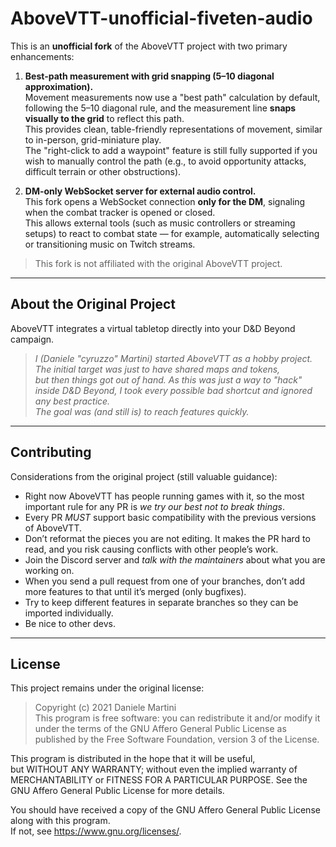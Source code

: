 # AboveVTT-unofficial-fiveten-audio

This is an **unofficial fork** of the AboveVTT project with two primary enhancements:

1. **Best-path measurement with grid snapping (5–10 diagonal approximation).**  
   Movement measurements now use a "best path" calculation by default, following the 5–10 diagonal rule, and the measurement line **snaps visually to the grid** to reflect this path.  
   This provides clean, table-friendly representations of movement, similar to in-person, grid-miniature play.  
   The "right-click to add a waypoint" feature is still fully supported if you wish to manually control the path (e.g., to avoid opportunity attacks, difficult terrain or other obstructions).

2. **DM-only WebSocket server for external audio control.**  
   This fork opens a WebSocket connection **only for the DM**, signaling when the combat tracker is opened or closed.  
   This allows external tools (such as music controllers or streaming setups) to react to combat state — for example, automatically selecting or transitioning music on Twitch streams.

> This fork is not affiliated with the original AboveVTT project.


---

## About the Original Project

AboveVTT integrates a virtual tabletop directly into your D&D Beyond campaign.

> _I (Daniele "cyruzzo" Martini) started AboveVTT as a hobby project. The initial target was just to have shared maps and tokens,  
> but then things got out of hand. As this was just a way to "hack" inside D&D Beyond, I took every possible bad shortcut and ignored any best practice.  
> The goal was (and still is) to reach features quickly._

---

## Contributing

Considerations from the original project (still valuable guidance):

- Right now AboveVTT has people running games with it, so the most important rule for any PR is *we try our best not to break things*.
- Every PR *MUST* support basic compatibility with the previous versions of AboveVTT.
- Don’t reformat the pieces you are not editing. It makes the PR hard to read, and you risk causing conflicts with other people’s work.
- Join the Discord server and *talk with the maintainers* about what you are working on.
- When you send a pull request from one of your branches, don’t add more features to that until it’s merged (only bugfixes).
- Try to keep different features in separate branches so they can be imported individually.
- Be nice to other devs.

---

## License

This project remains under the original license:

> Copyright (c) 2021 Daniele Martini  
> This program is free software: you can redistribute it and/or modify it under the terms of the GNU Affero General Public License as published by the Free Software Foundation, version 3 of the License.

This program is distributed in the hope that it will be useful,  
but WITHOUT ANY WARRANTY; without even the implied warranty of  
MERCHANTABILITY or FITNESS FOR A PARTICULAR PURPOSE. See the  
GNU Affero General Public License for more details.

You should have received a copy of the GNU Affero General Public License along with this program.  
If not, see <https://www.gnu.org/licenses/>.

